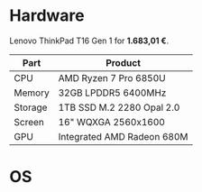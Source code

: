 # Hardware

Lenovo ThinkPad T16 Gen 1 for **1.683,01 €**.

| Part    | Product                    | 
| ------- | -------------------------- |
| CPU     | AMD Ryzen 7 Pro 6850U      |
| Memory  | 32GB LPDDR5 6400MHz        |
| Storage | 1TB SSD M.2 2280 Opal 2.0  |
| Screen  | 16" WQXGA 2560x1600        |
| GPU     | Integrated AMD Radeon 680M |

# OS

